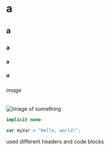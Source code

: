 # a
## a
### a
#### a
##### a
###### image

![Image of something](https://octodex.github.com/images/yaktocat.png)

``` fortran
implicit none
```

``` javascript
var myVar = "Hello, world!";
```

used different headers and code blocks
